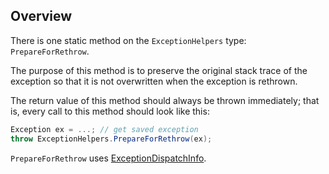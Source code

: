 ## Overview

There is one static method on the `ExceptionHelpers` type: `PrepareForRethrow`.

The purpose of this method is to preserve the original stack trace of the exception so that it is not overwritten when the exception is rethrown.

The return value of this method should always be thrown immediately; that is, every call to this method should look like this:

```C#
Exception ex = ...; // get saved exception
throw ExceptionHelpers.PrepareForRethrow(ex);
```

`PrepareForRethrow` uses [ExceptionDispatchInfo](https://docs.microsoft.com/en-us/dotnet/api/system.runtime.exceptionservices.exceptiondispatchinfo).
